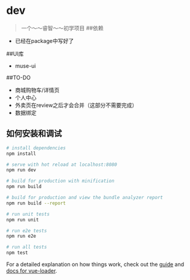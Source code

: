 
# dev

> 一个～～睿智～～初学项目
##依赖
* 已经在package中写好了

##UI库
* muse-ui

##TO-DO
* 商城购物车/详情页
* 个人中心
* 外卖页在review之后才会合并（这部分不需要完成）
* 数据绑定

## 如何安装和调试

``` bash
# install dependencies
npm install

# serve with hot reload at localhost:8080
npm run dev

# build for production with minification
npm run build

# build for production and view the bundle analyzer report
npm run build --report

# run unit tests
npm run unit

# run e2e tests
npm run e2e

# run all tests
npm test
```

For a detailed explanation on how things work, check out the [guide](http://vuejs-templates.github.io/webpack/) and [docs for vue-loader](http://vuejs.github.io/vue-loader).
